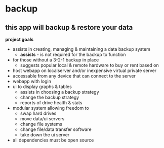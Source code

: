 # backup
## this app will backup & restore your data

**project goals**
* assists in creating, managing & maintaining a data backup system
  * **assists** - is not required for the backup to function
* for those without a 3-2-1 backup in place
  * suggests popular local & remote hardware to buy or rent based on 
* host webapp on localserver and/or inexpensive virtual private server
* accessable from any device that can connect to the server
* webapp with login
* ui to display graphs & tables
  * assists in choosing a backup strategy
  * change the backup strategy
  * reports of drive health & stats
* modular system allowing freedom to
  * swap hard drives
  * move data/ui servers
  * change file systems
  * change file/data transfer software
  * take down the ui server
* all dependencies must be open source